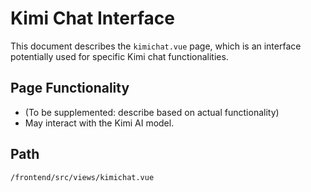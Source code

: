 # Kimi Chat Interface

This document describes the `kimichat.vue` page, which is an interface potentially used for specific Kimi chat functionalities.

## Page Functionality
*   (To be supplemented: describe based on actual functionality)
*   May interact with the Kimi AI model.

## Path
`/frontend/src/views/kimichat.vue`